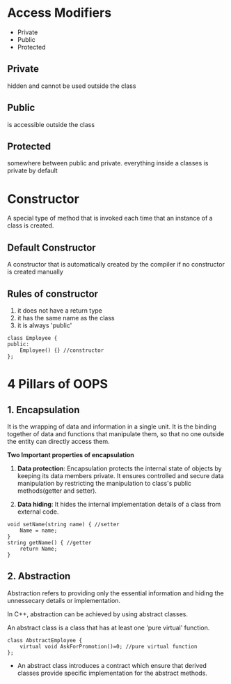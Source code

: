 # Access Modifiers

- Private
- Public
- Protected

## Private
hidden and cannot be used outside the class

## Public
is accessible outside the class

## Protected
somewhere between public and private. everything inside a classes is private by default


# Constructor

A special type of method that is invoked  each time that an instance of a class is created.

## Default Constructor
A constructor that is automatically created by the compiler if no constructor is created manually

## Rules of constructor
1. it does not have a return type
2. it has the same name as the class 
3. it is always 'public'

```
class Employee {
public:
    Employee() {} //constructor
};
```

# 4 Pillars of OOPS
## 1. Encapsulation
It is the wrapping of data and information in a single unit.
It is the binding together of data and functions that manipulate them, so that no one outside the entity can directly access them.

**Two Important properties of encapsulation**
1. **Data protection**: Encapsulation protects the internal state of objects by keeping its data members private. It ensures controlled and secure data manipulation by restricting the manipulation to class's public methods(getter and setter).

2. **Data hiding**: It hides the internal implementation details of a class from external code.

```
void setName(string name) { //setter
    Name = name;
}
string getName() { //getter
    return Name;
}
```

## 2. Abstraction
Abstraction refers to providing only the essential information and hiding the unnessecary details or implementation.

In C++, abstraction can be achieved by using abstract classes.

An abstract class is a class that has at least one 'pure virtual' function.

```
class AbstractEmployee {
    virtual void AskForPromotion()=0; //pure virtual function
};
```

- An abstract class introduces a contract which ensure that derived classes provide specific implementation for the abstract methods.
